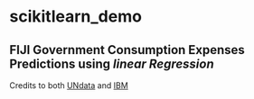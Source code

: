 # scikitlearn_demo
## FIJI Government  Consumption Expenses Predictions using *linear Regression*


Credits to both [UNdata](http://data.un.org/) and [IBM](https://www.edx.org/course/machine-learning-with-python-a-practical-introduct)
